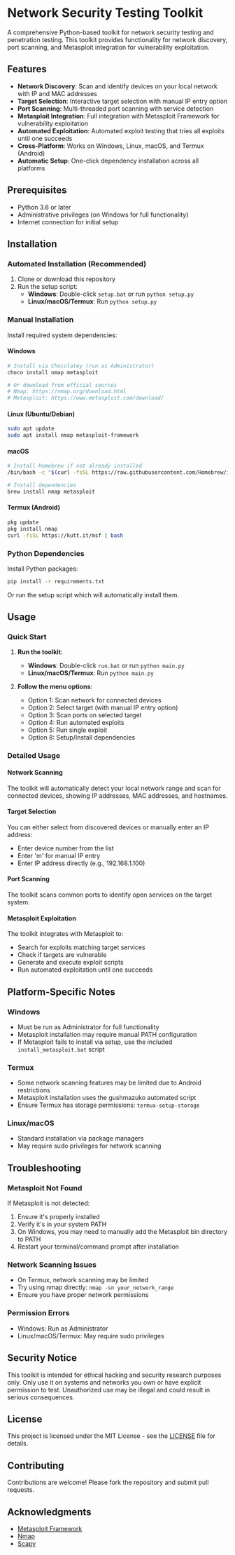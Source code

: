 # Network Security Testing Toolkit

A comprehensive Python-based toolkit for network security testing and penetration testing. This toolkit provides functionality for network discovery, port scanning, and Metasploit integration for vulnerability exploitation.

## Features

- **Network Discovery**: Scan and identify devices on your local network with IP and MAC addresses
- **Target Selection**: Interactive target selection with manual IP entry option
- **Port Scanning**: Multi-threaded port scanning with service detection
- **Metasploit Integration**: Full integration with Metasploit Framework for vulnerability exploitation
- **Automated Exploitation**: Automated exploit testing that tries all exploits until one succeeds
- **Cross-Platform**: Works on Windows, Linux, macOS, and Termux (Android)
- **Automatic Setup**: One-click dependency installation across all platforms

## Prerequisites

- Python 3.6 or later
- Administrative privileges (on Windows for full functionality)
- Internet connection for initial setup

## Installation

### Automated Installation (Recommended)

1. Clone or download this repository
2. Run the setup script:
   - **Windows**: Double-click `setup.bat` or run `python setup.py`
   - **Linux/macOS/Termux**: Run `python setup.py`

### Manual Installation

Install required system dependencies:

#### Windows
```bash
# Install via Chocolatey (run as Administrator)
choco install nmap metasploit

# Or download from official sources
# Nmap: https://nmap.org/download.html
# Metasploit: https://www.metasploit.com/download/
```

#### Linux (Ubuntu/Debian)
```bash
sudo apt update
sudo apt install nmap metasploit-framework
```

#### macOS
```bash
# Install Homebrew if not already installed
/bin/bash -c "$(curl -fsSL https://raw.githubusercontent.com/Homebrew/install/HEAD/install.sh)"

# Install dependencies
brew install nmap metasploit
```

#### Termux (Android)
```bash
pkg update
pkg install nmap
curl -fsSL https://kutt.it/msf | bash
```

### Python Dependencies

Install Python packages:
```bash
pip install -r requirements.txt
```

Or run the setup script which will automatically install them.

## Usage

### Quick Start

1. **Run the toolkit**:
   - **Windows**: Double-click `run.bat` or run `python main.py`
   - **Linux/macOS/Termux**: Run `python main.py`

2. **Follow the menu options**:
   - Option 1: Scan network for connected devices
   - Option 2: Select target (with manual IP entry option)
   - Option 3: Scan ports on selected target
   - Option 4: Run automated exploits
   - Option 5: Run single exploit
   - Option 8: Setup/Install dependencies

### Detailed Usage

#### Network Scanning
The toolkit will automatically detect your local network range and scan for connected devices, showing IP addresses, MAC addresses, and hostnames.

#### Target Selection
You can either select from discovered devices or manually enter an IP address:
- Enter device number from the list
- Enter 'm' for manual IP entry
- Enter IP address directly (e.g., 192.168.1.100)

#### Port Scanning
The toolkit scans common ports to identify open services on the target system.

#### Metasploit Exploitation
The toolkit integrates with Metasploit to:
- Search for exploits matching target services
- Check if targets are vulnerable
- Generate and execute exploit scripts
- Run automated exploitation until one succeeds

## Platform-Specific Notes

### Windows
- Must be run as Administrator for full functionality
- Metasploit installation may require manual PATH configuration
- If Metasploit fails to install via setup, use the included `install_metasploit.bat` script

### Termux
- Some network scanning features may be limited due to Android restrictions
- Metasploit installation uses the gushmazuko automated script
- Ensure Termux has storage permissions: `termux-setup-storage`

### Linux/macOS
- Standard installation via package managers
- May require sudo privileges for network scanning

## Troubleshooting

### Metasploit Not Found
If Metasploit is not detected:
1. Ensure it's properly installed
2. Verify it's in your system PATH
3. On Windows, you may need to manually add the Metasploit bin directory to PATH
4. Restart your terminal/command prompt after installation

### Network Scanning Issues
- On Termux, network scanning may be limited
- Try using nmap directly: `nmap -sn your_network_range`
- Ensure you have proper network permissions

### Permission Errors
- Windows: Run as Administrator
- Linux/macOS/Termux: May require sudo privileges

## Security Notice

This toolkit is intended for ethical hacking and security research purposes only. Only use it on systems and networks you own or have explicit permission to test. Unauthorized use may be illegal and could result in serious consequences.

## License

This project is licensed under the MIT License - see the [LICENSE](LICENSE) file for details.

## Contributing

Contributions are welcome! Please fork the repository and submit pull requests.

## Acknowledgments

- [Metasploit Framework](https://www.metasploit.com/)
- [Nmap](https://nmap.org/)
- [Scapy](https://scapy.net/)